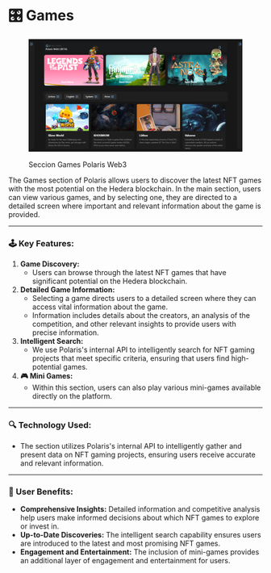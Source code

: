 # 🎛️ Games

<figure><img src="../../.gitbook/assets/image (7).png" alt=""><figcaption><p>Seccion Games Polaris Web3</p></figcaption></figure>

The Games section of Polaris allows users to discover the latest NFT games with the most potential on the Hedera blockchain. In the main section, users can view various games, and by selecting one, they are directed to a detailed screen where important and relevant information about the game is provided.

***

### **🕹️ Key Features:**

1. **Game Discovery:**
   * Users can browse through the latest NFT games that have significant potential on the Hedera blockchain.
2. **Detailed Game Information:**
   * Selecting a game directs users to a detailed screen where they can access vital information about the game.
   * Information includes details about the creators, an analysis of the competition, and other relevant insights to provide users with precise information.
3. **Intelligent Search:**
   * We use Polaris's internal API to intelligently search for NFT gaming projects that meet specific criteria, ensuring that users find high-potential games.
4. **🎮 Mini Games:**
   * Within this section, users can also play various mini-games available directly on the platform.

***

### **🔍  Technology Used:**

* The section utilizes Polaris's internal API to intelligently gather and present data on NFT gaming projects, ensuring users receive accurate and relevant information.

***

### **🧠 User Benefits:**

* **Comprehensive Insights:** Detailed information and competitive analysis help users make informed decisions about which NFT games to explore or invest in.
* **Up-to-Date Discoveries:** The intelligent search capability ensures users are introduced to the latest and most promising NFT games.
* **Engagement and Entertainment:** The inclusion of mini-games provides an additional layer of engagement and entertainment for users.
